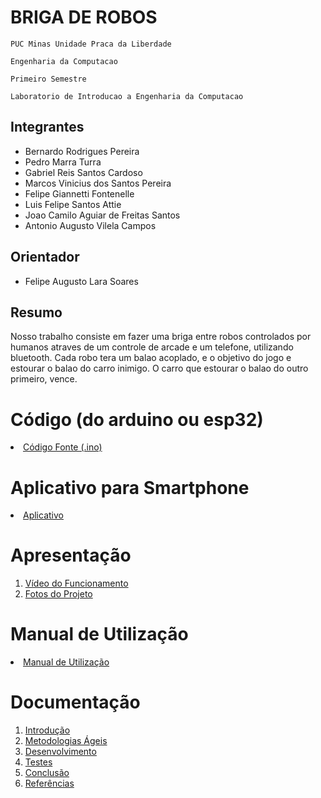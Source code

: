 # BRIGA DE ROBOS  

`PUC Minas Unidade Praca da Liberdade`

`Engenharia da Computacao`

`Primeiro Semestre`

`Laboratorio de Introducao a Engenharia da Computacao`


## Integrantes

* Bernardo Rodrigues Pereira
* Pedro Marra Turra
* Gabriel Reis Santos Cardoso
* Marcos Vinicius dos Santos Pereira
* Felipe Giannetti Fontenelle
* Luis Felipe Santos Attie
* Joao Camilo Aguiar de Freitas Santos
* Antonio Augusto Vilela Campos

## Orientador

* Felipe Augusto Lara Soares

## Resumo

Nosso trabalho consiste em fazer uma briga entre robos controlados por humanos atraves de um controle de arcade e um telefone, utilizando bluetooth. Cada robo tera um balao acoplado, e o objetivo do jogo e estourar o balao do carro inimigo. O carro que estourar o balao do outro primeiro, vence.

# Código (do arduino ou esp32)

<li><a href="Codigo/README.md"> Código Fonte (.ino)</a></li>

# Aplicativo para Smartphone

<li><a href="App/README.md"> Aplicativo </a></li>

# Apresentação

<ol>
<li><a href="Apresentacao/README.md"> Vídeo do Funcionamento</a></li>
<li><a href="Apresentacao/README.md"> Fotos do Projeto</a></li>
</ol>

# Manual de Utilização

<li><a href="Manual/manual de utilização.md"> Manual de Utilização</a></li>


# Documentação

<ol>
<li><a href="Documentacao/01-Introducão.md"> Introdução</a></li>
<li><a href="Documentacao/02-Metodologias Ágeis.md"> Metodologias Ágeis</a></li>
<li><a href="Documentacao/03-Desenvolvimento.md"> Desenvolvimento </a></li>
<li><a href="Documentacao/04-Testes.md"> Testes </a></li>
<li><a href="Documentacao/05-Conclusão.md"> Conclusão </a></li>
<li><a href="Documentacao/06-Referências.md"> Referências </a></li>
</ol>

